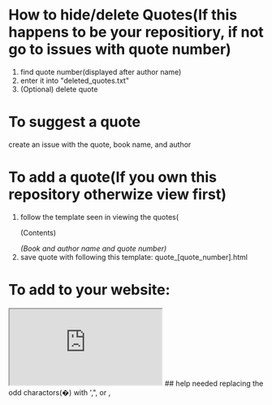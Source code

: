 # How to hide/delete Quotes(If this happens to be your repositiory, if not go to issues with quote number)
1. find quote number(displayed after author name)
2. enter it into "deleted_quotes.txt"
3. (Optional) delete quote
# To suggest a quote
create an issue with the quote, book name, and author
# To add a quote(If you own this repository otherwize view first)
1. follow the template seen in viewing the quotes(<p>(Contents)</p><i>(Book and author name and quote number)</i>
2. save quote with following this template: quote_[quote_number].html
# To add to your website:
<iframe src="https://randomfunnyquotes.github.io/" sandbox="allow-scripts"></iframe>
## help needed replacing the odd charactors(�) with ',", or ,
